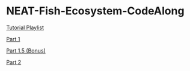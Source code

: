 # NEAT-Fish-Ecosystem-CodeAlong

[Tutorial Playlist](https://www.youtube.com/watch?v=0O2AUKQPAFc&list=PLC8R0n_dfXXr0fc4NdsInilobjVhpXZk4)

[Part 1](https://www.youtube.com/watch?v=0O2AUKQPAFc&list=PLC8R0n_dfXXr0fc4NdsInilobjVhpXZk4&index=1)

[Part 1.5 (Bonus)](https://www.youtube.com/watch?v=ijj87L_xDyE&list=PLC8R0n_dfXXr0fc4NdsInilobjVhpXZk4&index=2)

[Part 2](https://www.youtube.com/watch?v=QX9JRdXMjVg&list=PLC8R0n_dfXXr0fc4NdsInilobjVhpXZk4&index=5)